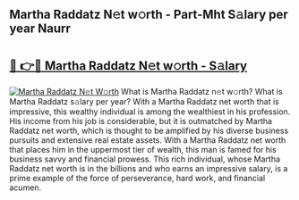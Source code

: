 ## Martha Raddatz N𝚎t w𝚘rth - Part-Mht S𝚊lary per year Naurr

# <h2><a href="http://gc0old.nevu.top/?p=Martha+Raddatz">🔗 👉🔴 Martha Raddatz N𝚎t w𝚘rth - S𝚊lary</a></h2>

[![Martha Raddatz N𝚎t W𝚘rth](https://i.imgur.com/Oavwk0R.jpeg)](http://gc0old.nevu.top/?p=Martha+Raddatz)
What is Martha Raddatz n𝚎t w𝚘rth? What is Martha Raddatz s𝚊lary per year?
With a Martha Raddatz net worth that is impressive, this wealthy individual is among the wealthiest in his profession. His income from his job is considerable, but it is outmatched by Martha Raddatz net worth, which is thought to be amplified by his diverse business pursuits and extensive real estate assets. With a Martha Raddatz net worth that places him in the uppermost tier of wealth, this man is famed for his business savvy and financial prowess. This rich individual, whose Martha Raddatz net worth is in the billions and who earns an impressive salary, is a prime example of the force of perseverance, hard work, and financial acumen.
